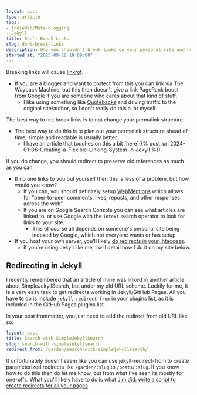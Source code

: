 ```yaml
---
layout: post
type: article
tags:
- IndieWeb/Meta-blogging
- Jekyll
title: Don't Break Links
slug: dont-break-links
description: Why you shouldn't break links on your personal site and how to do redirects in Jekyll.
started_at: "2025-09-28 18:09:00"
---
```


Breaking links will cause [linkrot](https://en.wikipedia.org/wiki/Link_rot).
* If you are a blogger and want to protect from this you can link via The Wayback Machine, but this then doesn't give a link PageRank boost from Google if you are someone who cares about that kind of stuff.
    * I like using something like [Quotebacks](https://quotebacks.net/#about) and driving traffic to the original site/author, so I don't really do this a lot myself.

The best way to not break links is to not change your permalink structure.
* The best way to do this is to plan out your permalink structure ahead of time; simple and readable is usually better. 
    * I have an article that touches on this a bit [here]({% post_url 2024-01-06-Creating-a-Flexible-Linking-System-in-Jekyll %}).

If you do change, you should redirect to preserve old references as much as you can.
* If no one links to you but yourself then this is less of a problem, but how would you know?
    * If you can, you should definitely setup [WebMentions](https://indieweb.org/Webmention) which allows for "peer-to-peer comments, likes, reposts, and other responses across the web".
    * If you are on Google Search Console you can see what articles are linked to, or use Google with the `intext` search operator to look for links to your site.
        * This of course all depends on someone's personal site being indexed by Google, which not everyone wants or has setup.
* If you host your own server, you'll likely [do redirects in your .htaccess](https://help.dreamhost.com/hc/en-us/articles/215747748-How-can-I-redirect-and-rewrite-my-URLs-with-an-htaccess-file).
    * If you're using Jekyll like me, I will detail how I do it on my site below.
        
## Redirecting in Jekyll

I recently remembered that an article of mine was linked in another article about SimpleJekyllSearch, but under my old URL scheme. Luckily for me, it is a very easy task to get redirects working in Jekyll/GitHub Pages. All you have to do is include `jekyll-redirect-from` in your plugins list, as it is included in the GitHub Pages plugins list.

In your post frontmatter, you just need to add the redirect from old URL like so:
```yaml
layout: post
title: Search with SimpleJekyllSearch
slug: search-with-simplejekyllsearch
redirect_from: /garden/search-with-simplejekyllsearch/
```

It unfortunately doesn’t seem like you can use jekyll-redirect-from to create parameterized redirects like `/garden/:slug` to `/posts/:slug`. If you know how to do this then do let me know, but from what I’ve seen its mostly for one-offs. What you'll likely have to do is what [Jim did: write a script to create redirects for all your pages](https://blog.jim-nielsen.com/2018/url-design-and-automated-redirects-in-jekyll).